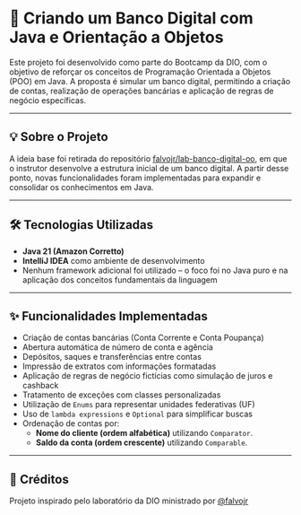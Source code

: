 # 🏦 Criando um Banco Digital com Java e Orientação a Objetos

Este projeto foi desenvolvido como parte do Bootcamp da DIO, com o objetivo de reforçar os conceitos de Programação Orientada a Objetos (POO) em Java. A proposta é simular um banco digital, permitindo a criação de contas, realização de operações bancárias e aplicação de regras de negócio específicas.

---

## 💡 Sobre o Projeto

A ideia base foi retirada do repositório [falvojr/lab-banco-digital-oo](https://github.com/falvojr/lab-banco-digital-oo), em que o instrutor desenvolve a estrutura inicial de um banco digital. A partir desse ponto, novas funcionalidades foram implementadas para expandir e consolidar os conhecimentos em Java.

---

## 🛠️ Tecnologias Utilizadas

- **Java 21 (Amazon Corretto)**
- **IntelliJ IDEA** como ambiente de desenvolvimento
- Nenhum framework adicional foi utilizado – o foco foi no Java puro e na aplicação dos conceitos fundamentais da linguagem

---

## ✨ Funcionalidades Implementadas

* Criação de contas bancárias (Conta Corrente e Conta Poupança)
* Abertura automática de número de conta e agência
* Depósitos, saques e transferências entre contas
* Impressão de extratos com informações formatadas
* Aplicação de regras de negócio fictícias como simulação de juros e cashback
* Tratamento de exceções com classes personalizadas
* Utilização de `Enums` para representar unidades federativas (UF)
* Uso de `lambda expressions` e `Optional` para simplificar buscas
* Ordenação de contas por:
  * **Nome do cliente (ordem alfabética)** utilizando `Comparator`.
  * **Saldo da conta (ordem crescente)** utilizando `Comparable`.

---

## 📌 Créditos

Projeto inspirado pelo laboratório da DIO ministrado por [@falvojr](https://github.com/falvojr)
